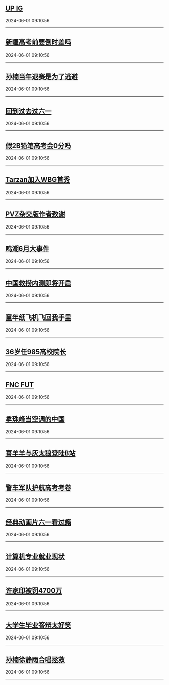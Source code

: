 ## [UP IG](https://search.bilibili.com/all?vt=36849326&keyword=UP+IG&order=click)

2024-06-01 09:10:56

---
## [新疆高考前要倒时差吗](https://search.bilibili.com/all?vt=36849326&keyword=%E6%96%B0%E7%96%86%E9%AB%98%E8%80%83%E5%89%8D%E8%A6%81%E5%80%92%E6%97%B6%E5%B7%AE%E5%90%97&order=click)

2024-06-01 09:10:56

---
## [孙楠当年退赛是为了逃避](https://search.bilibili.com/all?vt=36849326&keyword=%E5%AD%99%E6%A5%A0%E5%BD%93%E5%B9%B4%E9%80%80%E8%B5%9B%E6%98%AF%E4%B8%BA%E4%BA%86%E9%80%83%E9%81%BF&order=click)

2024-06-01 09:10:56

---
## [回到过去过六一](https://search.bilibili.com/all?vt=36849326&keyword=%E5%9B%9E%E5%88%B0%E8%BF%87%E5%8E%BB%E8%BF%87%E5%85%AD%E4%B8%80&order=click)

2024-06-01 09:10:56

---
## [假2B铅笔高考会0分吗](https://search.bilibili.com/all?vt=36849326&keyword=%E5%81%872B%E9%93%85%E7%AC%94%E9%AB%98%E8%80%83%E4%BC%9A0%E5%88%86%E5%90%97&order=click)

2024-06-01 09:10:56

---
## [Tarzan加入WBG首秀](https://search.bilibili.com/all?vt=36849326&keyword=Tarzan%E5%8A%A0%E5%85%A5WBG%E9%A6%96%E7%A7%80&order=click)

2024-06-01 09:10:56

---
## [PVZ杂交版作者致谢](https://search.bilibili.com/all?vt=36849326&keyword=PVZ%E6%9D%82%E4%BA%A4%E7%89%88%E4%BD%9C%E8%80%85%E8%87%B4%E8%B0%A2&order=click)

2024-06-01 09:10:56

---
## [鸣潮6月大事件](https://search.bilibili.com/all?vt=36849326&keyword=%E9%B8%A3%E6%BD%AE6%E6%9C%88%E5%A4%A7%E4%BA%8B%E4%BB%B6&order=click)

2024-06-01 09:10:56

---
## [中国救捞内测即将开启](https://search.bilibili.com/all?vt=36849326&keyword=%E4%B8%AD%E5%9B%BD%E6%95%91%E6%8D%9E%E5%86%85%E6%B5%8B%E5%8D%B3%E5%B0%86%E5%BC%80%E5%90%AF&order=click)

2024-06-01 09:10:56

---
## [童年纸飞机飞回我手里](https://search.bilibili.com/all?vt=36849326&keyword=%E7%AB%A5%E5%B9%B4%E7%BA%B8%E9%A3%9E%E6%9C%BA%E9%A3%9E%E5%9B%9E%E6%88%91%E6%89%8B%E9%87%8C&order=click)

2024-06-01 09:10:56

---
## [36岁任985高校院长](https://search.bilibili.com/all?vt=36849326&keyword=36%E5%B2%81%E4%BB%BB985%E9%AB%98%E6%A0%A1%E9%99%A2%E9%95%BF&order=click)

2024-06-01 09:10:56

---
## [FNC FUT](https://search.bilibili.com/all?vt=36849326&keyword=FNC+FUT&order=click)

2024-06-01 09:10:56

---
## [拿珠峰当空调的中国](https://search.bilibili.com/all?vt=36849326&keyword=%E6%8B%BF%E7%8F%A0%E5%B3%B0%E5%BD%93%E7%A9%BA%E8%B0%83%E7%9A%84%E4%B8%AD%E5%9B%BD&order=click)

2024-06-01 09:10:56

---
## [喜羊羊与灰太狼登陆B站](https://search.bilibili.com/all?vt=36849326&keyword=%E5%96%9C%E7%BE%8A%E7%BE%8A%E4%B8%8E%E7%81%B0%E5%A4%AA%E7%8B%BC%E7%99%BB%E9%99%86B%E7%AB%99&order=click)

2024-06-01 09:10:56

---
## [警车军队护航高考考卷](https://search.bilibili.com/all?vt=36849326&keyword=%E8%AD%A6%E8%BD%A6%E5%86%9B%E9%98%9F%E6%8A%A4%E8%88%AA%E9%AB%98%E8%80%83%E8%80%83%E5%8D%B7&order=click)

2024-06-01 09:10:56

---
## [经典动画片六一看过瘾](https://search.bilibili.com/all?vt=36849326&keyword=%E7%BB%8F%E5%85%B8%E5%8A%A8%E7%94%BB%E7%89%87%E5%85%AD%E4%B8%80%E7%9C%8B%E8%BF%87%E7%98%BE&order=click)

2024-06-01 09:10:56

---
## [计算机专业就业现状](https://search.bilibili.com/all?vt=36849326&keyword=%E8%AE%A1%E7%AE%97%E6%9C%BA%E4%B8%93%E4%B8%9A%E5%B0%B1%E4%B8%9A%E7%8E%B0%E7%8A%B6&order=click)

2024-06-01 09:10:56

---
## [许家印被罚4700万](https://search.bilibili.com/all?vt=36849326&keyword=%E8%AE%B8%E5%AE%B6%E5%8D%B0%E8%A2%AB%E7%BD%9A4700%E4%B8%87&order=click)

2024-06-01 09:10:56

---
## [大学生毕业答辩太好笑](https://search.bilibili.com/all?vt=36849326&keyword=%E5%A4%A7%E5%AD%A6%E7%94%9F%E6%AF%95%E4%B8%9A%E7%AD%94%E8%BE%A9%E5%A4%AA%E5%A5%BD%E7%AC%91&order=click)

2024-06-01 09:10:56

---
## [孙楠徐静雨合唱拯救](https://search.bilibili.com/all?vt=36849326&keyword=%E5%AD%99%E6%A5%A0%E5%BE%90%E9%9D%99%E9%9B%A8%E5%90%88%E5%94%B1%E6%8B%AF%E6%95%91&order=click)

2024-06-01 09:10:56

---
